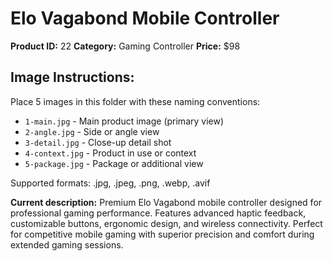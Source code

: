 # Elo Vagabond Mobile Controller

**Product ID:** 22
**Category:** Gaming Controller
**Price:** $98

## Image Instructions:
Place 5 images in this folder with these naming conventions:
- `1-main.jpg` - Main product image (primary view)
- `2-angle.jpg` - Side or angle view
- `3-detail.jpg` - Close-up detail shot
- `4-context.jpg` - Product in use or context
- `5-package.jpg` - Package or additional view

Supported formats: .jpg, .jpeg, .png, .webp, .avif

**Current description:**
Premium Elo Vagabond mobile controller designed for professional
          gaming performance. Features advanced haptic feedback, customizable
          buttons, ergonomic design, and wireless connectivity. Perfect for
          competitive mobile gaming with superior precision and comfort during
          extended gaming sessions.
